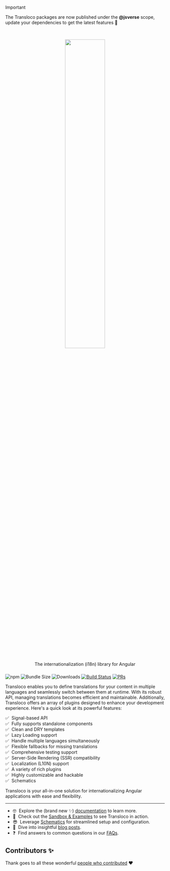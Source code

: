 > [!IMPORTANT]  
> The Transloco packages are now published under the **@jsverse** scope, update your dependencies to get the latest features 🚀

<br />
<p align="center">
 <img width="50%" height="50%" src="./logo.svg">
</p>

<p align="center">
  The internationalization (i18n) library for Angular
</p>

<h3></h3>

![npm](https://img.shields.io/npm/v/@jsverse/transloco)
![Bundle Size](https://img.shields.io/bundlephobia/min/@jsverse/transloco)
![Downloads](https://img.shields.io/npm/dm/@jsverse/transloco)
[![Build Status](https://github.com/jsverse/transloco/actions/workflows/ci.yml/badge.svg)]()
[![PRs](https://img.shields.io/badge/PRs-welcome-brightgreen.svg?style=flat-square)](https://github.com/jsverse/transloco/blob/master/CONTRIBUTING.md)

Transloco enables you to define translations for your content in multiple languages and seamlessly switch between them at runtime. With its robust API, managing translations becomes efficient and maintainable. Additionally, Transloco offers an array of plugins designed to enhance your development experience. Here's a quick look at its powerful features:

✅ &nbsp;Signal-based API  
✅ &nbsp;Fully supports standalone components  
✅ &nbsp;Clean and DRY templates  
✅ &nbsp;Lazy Loading support  
✅ &nbsp;Handle multiple languages simultaneously  
✅ &nbsp;Flexible fallbacks for missing translations  
✅ &nbsp;Comprehensive testing support  
✅ &nbsp;Server-Side Rendering (SSR) compatibility  
✅ &nbsp;Localization (L10N) support  
✅ &nbsp;A variety of rich plugins  
✅ &nbsp;Highly customizable and hackable  
✅ &nbsp;Schematics

Transloco is your all-in-one solution for internationalizing Angular applications with ease and flexibility.

<hr />

- 🤓 &nbsp;Explore the (brand new ✨) [documentation](https://jsverse.gitbook.io/transloco) to learn more.
- 🚀 &nbsp;Check out the [Sandbox & Examples](https://jsverse.gitbook.io/transloco) to see Transloco in action.
- 😎 &nbsp;Leverage [Schematics](https://jsverse.gitbook.io/transloco/schematics) for streamlined setup and configuration.
- 📖 &nbsp;Dive into insightful [blog posts](https://jsverse.gitbook.io/transloco/blog-posts).
- ❓ &nbsp;Find answers to common questions in our [FAQs](https://jsverse.gitbook.io/transloco/faqs).

## Contributors ✨

Thank goes to all these wonderful [people who contributed](https://github.com/jsverse/transloco/graphs/contributors) ❤️
